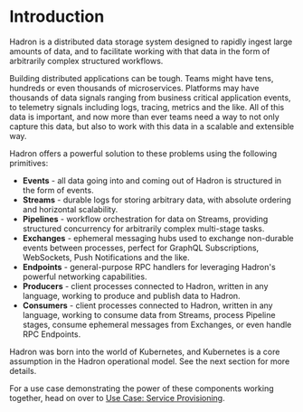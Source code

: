 Introduction
============
Hadron is a distributed data storage system designed to rapidly ingest large amounts of data, and to facilitate working with that data in the form of arbitrarily complex structured workflows.

Building distributed applications can be tough. Teams might have tens, hundreds or even thousands of microservices. Platforms may have thousands of data signals ranging from business critical application events, to telemetry signals including logs, tracing, metrics and the like. All of this data is important, and now more than ever teams need a way to not only capture this data, but also to work with this data in a scalable and extensible way.

Hadron offers a powerful solution to these problems using the following primitives:

- **Events** - all data going into and coming out of Hadron is structured in the form of events.
- **Streams** - durable logs for storing arbitrary data, with absolute ordering and horizontal scalability.
- **Pipelines** - workflow orchestration for data on Streams, providing structured concurrency for arbitrarily complex multi-stage tasks.
- **Exchanges** - ephemeral messaging hubs used to exchange non-durable events between processes, perfect for GraphQL Subscriptions, WebSockets, Push Notifications and the like.
- **Endpoints** - general-purpose RPC handlers for leveraging Hadron's powerful networking capabilities.
- **Producers** - client processes connected to Hadron, written in any language, working to produce and publish data to Hadron.
- **Consumers** - client processes connected to Hadron, written in any language, working to consume data from Streams, process Pipeline stages, consume ephemeral messages from Exchanges, or even handle RPC Endpoints.

Hadron was born into the world of Kubernetes, and Kubernetes is a core assumption in the Hadron operational model. See the next section for more details.

For a use case demonstrating the power of these components working together, head on over to [Use Case: Service Provisioning](./usecases/service-provisioning.md).
